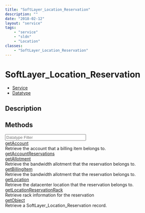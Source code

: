 ```yaml
---
title: "SoftLayer_Location_Reservation"
description: ""
date: "2018-02-12"
layout: "service"
tags:
    - "service"
    - "sldn"
    - "Location"
classes:
    - "SoftLayer_Location_Reservation"
---
```

# SoftLayer_Location_Reservation
<div id='service-datatype'>
    <ul id='sldn-reference-tabs'>
    <li id='service'> <a href='/reference/services/SoftLayer_Location_Reservation' >Service</a></li>    <li id='datatype'> <a href='/reference/datatypes/SoftLayer_Location_Reservation' >Datatype</a></li>
    </ul>
</div>

## Description

        
        
<div id="properties" class="content">
    <h2>Methods</h2>
    <div class="view-filters">
        <div class="clearfix">
            <div class="search-input-box">
                <input placeholder="Datatype Filter" onkeyup="titleSearch(inputId='edit-combine', divId='method-div', elementClass='method-row')" 
                    type="text" id="edit-combine" value="" size="30" maxlength="128" class="form-text">
            </div>
        </div>
    </div>
    <div id="method-div">
            <div class="method-row">
                        <span class='view-field-title'><a href='/reference/services/SoftLayer_Location_Reservation/getAccount'> getAccount</a> </span>
            <div class='views-field-body'>Retrieve the account that a billing item belongs to.</div>
        </div>
            <div class="method-row">
                        <span class='view-field-title'><a href='/reference/services/SoftLayer_Location_Reservation/getAccountReservations'> getAccountReservations</a> </span>
            <div class='views-field-body'></div>
        </div>
            <div class="method-row">
                        <span class='view-field-title'><a href='/reference/services/SoftLayer_Location_Reservation/getAllotment'> getAllotment</a> </span>
            <div class='views-field-body'>Retrieve the bandwidth allotment that the reservation belongs to.</div>
        </div>
            <div class="method-row">
                        <span class='view-field-title'><a href='/reference/services/SoftLayer_Location_Reservation/getBillingItem'> getBillingItem</a> </span>
            <div class='views-field-body'>Retrieve the bandwidth allotment that the reservation belongs to.</div>
        </div>
            <div class="method-row">
                        <span class='view-field-title'><a href='/reference/services/SoftLayer_Location_Reservation/getLocation'> getLocation</a> </span>
            <div class='views-field-body'>Retrieve the datacenter location that the reservation belongs to.</div>
        </div>
            <div class="method-row">
                        <span class='view-field-title'><a href='/reference/services/SoftLayer_Location_Reservation/getLocationReservationRack'> getLocationReservationRack</a> </span>
            <div class='views-field-body'>Retrieve rack information for the reservation</div>
        </div>
            <div class="method-row">
                        <span class='view-field-title'><a href='/reference/services/SoftLayer_Location_Reservation/getObject'> getObject</a> </span>
            <div class='views-field-body'>Retrieve a SoftLayer_Location_Reservation record.</div>
        </div>
        </div>
</div>

